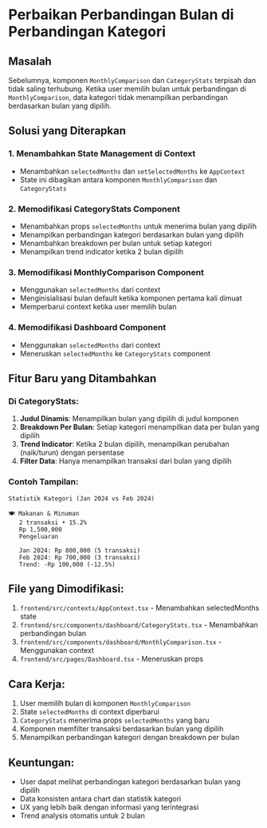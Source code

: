 # Perbaikan Perbandingan Bulan di Perbandingan Kategori

## Masalah
Sebelumnya, komponen `MonthlyComparison` dan `CategoryStats` terpisah dan tidak saling terhubung. Ketika user memilih bulan untuk perbandingan di `MonthlyComparison`, data kategori tidak menampilkan perbandingan berdasarkan bulan yang dipilih.

## Solusi yang Diterapkan

### 1. Menambahkan State Management di Context
- Menambahkan `selectedMonths` dan `setSelectedMonths` ke `AppContext`
- State ini dibagikan antara komponen `MonthlyComparison` dan `CategoryStats`

### 2. Memodifikasi CategoryStats Component
- Menambahkan props `selectedMonths` untuk menerima bulan yang dipilih
- Menampilkan perbandingan kategori berdasarkan bulan yang dipilih
- Menambahkan breakdown per bulan untuk setiap kategori
- Menampilkan trend indicator ketika 2 bulan dipilih

### 3. Memodifikasi MonthlyComparison Component
- Menggunakan `selectedMonths` dari context
- Menginisialisasi bulan default ketika komponen pertama kali dimuat
- Memperbarui context ketika user memilih bulan

### 4. Memodifikasi Dashboard Component
- Menggunakan `selectedMonths` dari context
- Meneruskan `selectedMonths` ke `CategoryStats` component

## Fitur Baru yang Ditambahkan

### Di CategoryStats:
1. **Judul Dinamis**: Menampilkan bulan yang dipilih di judul komponen
2. **Breakdown Per Bulan**: Setiap kategori menampilkan data per bulan yang dipilih
3. **Trend Indicator**: Ketika 2 bulan dipilih, menampilkan perubahan (naik/turun) dengan persentase
4. **Filter Data**: Hanya menampilkan transaksi dari bulan yang dipilih

### Contoh Tampilan:
```
Statistik Kategori (Jan 2024 vs Feb 2024)

🍽️ Makanan & Minuman
   2 transaksi • 15.2%
   Rp 1,500,000
   Pengeluaran
   
   Jan 2024: Rp 800,000 (5 transaksi)
   Feb 2024: Rp 700,000 (3 transaksi)
   Trend: -Rp 100,000 (-12.5%)
```

## File yang Dimodifikasi:
1. `frontend/src/contexts/AppContext.tsx` - Menambahkan selectedMonths state
2. `frontend/src/components/dashboard/CategoryStats.tsx` - Menambahkan perbandingan bulan
3. `frontend/src/components/dashboard/MonthlyComparison.tsx` - Menggunakan context
4. `frontend/src/pages/Dashboard.tsx` - Meneruskan props

## Cara Kerja:
1. User memilih bulan di komponen `MonthlyComparison`
2. State `selectedMonths` di context diperbarui
3. `CategoryStats` menerima props `selectedMonths` yang baru
4. Komponen memfilter transaksi berdasarkan bulan yang dipilih
5. Menampilkan perbandingan kategori dengan breakdown per bulan

## Keuntungan:
- User dapat melihat perbandingan kategori berdasarkan bulan yang dipilih
- Data konsisten antara chart dan statistik kategori
- UX yang lebih baik dengan informasi yang terintegrasi
- Trend analysis otomatis untuk 2 bulan 